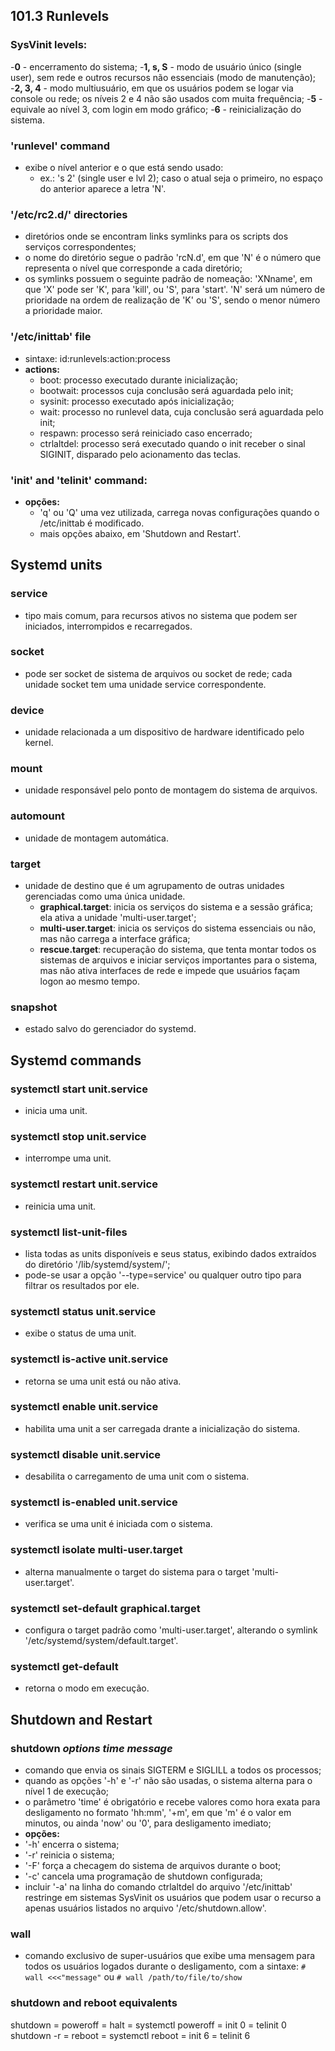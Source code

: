 ## 101.3 Runlevels


### SysVinit levels:
-__0__
	- encerramento do sistema;
-__1, s, S__
	- modo de usuário único \(single user), sem rede e outros recursos não essenciais \(modo de manutenção);
-__2, 3, 4__
	- modo multiusuário, em que os usuários podem se logar via console ou rede; os níveis 2 e 4 não são usados com muita frequência;
-__5__
	- equivale ao nível 3, com login em modo gráfico;
-__6__
	- reinicialização do sistema.

### 'runlevel' command
- exibe o nível anterior e o que está sendo usado: 
	- ex.: 's 2' \(single user e lvl 2); caso o atual seja o primeiro, no espaço do anterior aparece a letra 'N'.

### '/etc/rc2.d/' directories
- diretórios onde se encontram links symlinks para os scripts dos serviços correspondentes;
- o nome do diretório segue o padrão 'rcN.d', em que 'N' é o número que representa o nível que corresponde a cada diretório;
- os symlinks possuem o seguinte padrão de nomeação: 'XNname', em que 'X' pode ser 'K', para 'kill', ou 'S', para 'start'. 'N' será um número de prioridade na ordem de realização de 'K' ou 'S', sendo o menor número a prioridade maior.

### '/etc/inittab' file
- sintaxe: id:runlevels:action:process
- __actions:__
	- boot: processo executado durante inicialização;
	- bootwait: processos cuja conclusão será aguardada pelo init;
	- sysinit: processo executado após inicialização;
	- wait: processo no runlevel data, cuja conclusão será aguardada pelo init;
	- respawn: processo será reiniciado caso encerrado;
	- ctrlaltdel: processo será executado quando o init receber o sinal SIGINIT, disparado pelo acionamento das teclas.

### 'init' and 'telinit' command:
- __opções:__
	- 'q' ou 'Q' uma vez utilizada, carrega novas configurações quando o /etc/inittab é modificado.
	- mais opções abaixo, em 'Shutdown and Restart'.

	
## Systemd units


### service
- tipo mais comum, para recursos ativos no sistema que podem ser iniciados, interrompidos e recarregados.

### socket
- pode ser socket de sistema de arquivos ou socket de rede; cada unidade socket tem uma unidade service correspondente.

### device
- unidade relacionada a um dispositivo de hardware identificado pelo kernel.

### mount
- unidade responsável pelo ponto de montagem do sistema de arquivos.

### automount
- unidade de montagem automática.

### target
- unidade de destino que é um agrupamento de outras unidades gerenciadas como uma única unidade.
	- __graphical.target__: inicia os serviços do sistema e a sessão gráfica; ela ativa a unidade 'multi-user.target';
	- __multi-user.target__: inicia os serviços do sistema essenciais ou não, mas não carrega a interface gráfica;
	- __rescue.target__: recuperação do sistema, que tenta montar todos os sistemas de arquivos e iniciar serviços importantes para o sistema, mas não ativa interfaces de rede e impede que usuários façam logon ao mesmo tempo.

### snapshot
- estado salvo do gerenciador do systemd.


## Systemd commands


### systemctl start unit.service
- inicia uma unit.

### systemctl stop unit.service
- interrompe uma unit.

### systemctl restart unit.service
- reinicia uma unit.

### systemctl list-unit-files 
- lista todas as units disponíveis e seus status, exibindo dados extraídos do diretório '/lib/systemd/system/';
- pode-se usar a opção '--type=service' ou qualquer outro tipo para filtrar os resultados por ele.

### systemctl status unit.service
- exibe o status de uma unit.

### systemctl is-active unit.service
- retorna se uma unit está ou não ativa.

### systemctl enable unit.service
- habilita uma unit a ser carregada drante a inicialização do sistema.

### systemctl disable unit.service
- desabilita o carregamento de uma unit com o sistema.

### systemctl is-enabled unit.service
- verifica se uma unit é iniciada com o sistema.

### systemctl isolate multi-user.target
- alterna manualmente o target do sistema para o target 'multi-user.target'.

### systemctl set-default graphical.target
- configura o target padrão como 'multi-user.target', alterando o symlink '/etc/systemd/system/default.target'.

### systemctl get-default
- retorna o modo em execução.


## Shutdown and Restart


### shutdown *options time message*
- comando que envia os sinais SIGTERM e SIGLILL a todos os processos;
- quando as opções '-h' e '-r' não são usadas, o sistema alterna para o nível 1 de execução;
- o parâmetro 'time' é obrigatório e recebe valores como hora exata para desligamento no formato 'hh:mm', '+m', em que 'm' é o valor em minutos, ou ainda 'now' ou '0', para desligamento imediato;
- __opções:__
- '-h' encerra o sistema;
- '-r' reinicia o sistema;
- '-F' força a checagem do sistema de arquivos durante o boot;
- '-c' cancela uma programação de shutdown configurada;
- incluir '-a' na linha do comando ctrlaltdel do arquivo '/etc/inittab' restringe em sistemas SysVinit os usuários que podem usar o recurso a apenas usuários listados no arquivo '/etc/shutdown.allow'.

### wall
- comando exclusivo de super-usuários que exibe uma mensagem para todos os usuários logados durante o desligamento, com a sintaxe:
```# wall <<<"message"```
ou
```# wall /path/to/file/to/show```

### shutdown and reboot equivalents

shutdown = poweroff = halt = systemctl poweroff = init 0 = telinit 0
shutdown -r = reboot = systemctl reboot = init 6 = telinit 6


